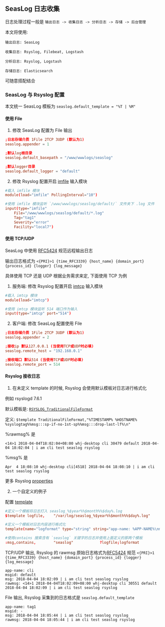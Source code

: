 ## SeasLog 日志收集

日志处理过程一般是 `输出日志 -> 收集日志 -> 分析日志 -> 存储 -> 后台管理`

本文将使用:
```
输出日志: SeasLog

收集日志: Rsyslog, Filebeat, Logstash

分析日志: Rsyslog, Logstash

存储日志: Elasticsearch
```
可随意搭配结合

### SeasLog 与 Rsyslog 配置

本文统一 SeasLog 模板为 `seaslog.default_template = "%T | %M"`

#### 使用 File

1. 修改 SeasLog 配置为 File 输出

```conf
;日志存储介质 1File 2TCP 3UDP (默认为1)
seaslog.appender = 1

;默认log根目录
seaslog.default_basepath = "/www/wwwlogs/seaslog"

;默认logger目录
seaslog.default_logger = "default"
```

2. 修改 Rsyslog 配置开启 [imfile](http://www.rsyslog.com/doc/v8-stable/configuration/modules/imfile.html) 输入模块

```conf
#载入 imfile 模块
module(load="imfile" PollingInterval="10")

#使用 imfile 模块监听 `/www/wwwlogs/seaslog/default/` 文件夹下 .log 文件
input(type="imfile"
    File="/www/wwwlogs/seaslog/default/*.log"
    Tag="tag1"
    Severity="error"
    Facility="local7")
```

#### 使用 TCP/UDP

SeasLog 中使用 [RFC5424](https://tools.ietf.org/html/rfc5424) 规范远程输出日志

输出日志格式为 `<{PRI}>1 {time_RFC3339} {host_name} {domain_port} {process_id} {logger} {log_message}`

具体使用 TCP 还是 UDP 根据业务需求来定, 下面使用 TCP 为例

1. 服务端: 修改 Rsyslog 配置开启 [imtcp](http://www.rsyslog.com/doc/v8-stable/configuration/modules/imtcp.html) 输入模块

```conf
#载入 imtcp 模块
module(load="imtcp")

#使用 imtcp 模块监听 514 端口作为输入
input(type="imtcp" port="514")
```

2. 客户端: 修改 SeasLog 配置使用 File

```conf
;日志存储介质 1File 2TCP 3UDP (默认为1)
seaslog.appender = 2

;接收ip 默认127.0.0.1 (当使用TCP或UDP时必填)
seaslog.remote_host = "192.168.0.1"

;接收端口 默认514 (当使用TCP或UDP时必填)
seaslog.remote_port = 514
```

#### Rsyslog 接收日志

1. 在未定义 template 的时候, Rsyslog 会使用默认模板对日志进行格式化

例如 rsyslogd 7.6.1 

默认模板是: [`RSYSLOG_TraditionalFileFormat`](https://www.rsyslog.com/doc/v8-stable/configuration/templates.html)

定义: `$template TraditionalFileFormat,"%TIMESTAMP% %HOSTNAME% %syslogtag%%msg:::sp-if-no-1st-sp%%msg:::drop-last-lf%\n" `

%rawmsg% 是

`<14>1 2018-04-04T18:02:04+08:00 whj-desktop cli 30479 default 2018-04-04 18:02:04 | i am cli test seaslog rsyslog`

%msg% 是

`Apr  4 18:08:10 whj-desktop cli[4518] 2018-04-04 18:08:10 | i am cli test seaslog rsyslog`

更多 Rsyslog [properties](http://www.rsyslog.com/doc/v8-stable/configuration/properties.html)

2. 一个自定义的例子

配置 [template](http://www.rsyslog.com/doc/v8-stable/configuration/templates.html)

```conf
#定义一个模板将日志打入 seaslog_%$year%%$month%%$day%.log
$template logfile,    "/var/log/seaslog_%$year%%$month%%$day%.log"

#定义一个模板对日志内容进行格式化
template(name="logformat" type="string" string="app-name: %APP-NAME%\nmsgid: %MSGID% \nmsg: %msg% \nrawmsg: %rawmsg% \n\n")

#使用contains 搜索含有 `seaslog` 关键字的日志并使用上面定义的那两个模板
:msg,contains,        "seaslog"            ?logfile;logformat
```

TCP/UDP 输出, Rsyslog 的 rawmsg 原始日志格式为[RFC5424](https://tools.ietf.org/html/rfc5424) 规范 `<{PRI}>1 {time_RFC3339} {host_name} {domain_port} {process_id} {logger} {log_message}`

```
app-name: cli
msgid: default 
msg: 2018-04-04 18:02:09 | i am cli test seaslog rsyslog 
rawmsg: <14>1 2018-04-04T18:02:09+08:00 whj-desktop cli 30551 default 2018-04-04 18:02:09 | i am cli test seaslog rsyslog
```

File 输出, Rsyslog 采集到的日志格式是 `seaslog.default_template`

```
app-name: tag1
msgid: - 
msg: 2018-04-04 18:05:44 | i am cli test seaslog rsyslog 
rawmsg: 2018-04-04 18:05:44 | i am cli test seaslog rsyslog 
```


